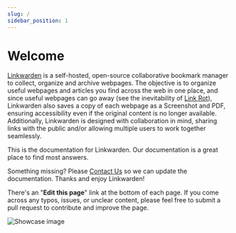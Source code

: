 ```yaml
---
slug: /
sidebar_position: 1
---
```


# Welcome

[Linkwarden](https://linkwarden.app) is a self-hosted, open-source collaborative bookmark manager to collect, organize and archive webpages. The objective is to organize useful webpages and articles you find across the web in one place, and since useful webpages can go away (see the inevitability of [Link Rot](https://www.howtogeek.com/786227/what-is-link-rot-and-how-does-it-threaten-the-web/)), Linkwarden also saves a copy of each webpage as a Screenshot and PDF, ensuring accessibility even if the original content is no longer available.
Additionally, Linkwarden is designed with collaboration in mind, sharing links with the public and/or allowing multiple users to work together seamlessly.

This is the documentation for Linkwarden. Our documentation is a great place to find most answers.

Something missing? Please [Contact Us](mailto:support@linkwarden.app) so we can update the documentation. Thanks and enjoy Linkwarden!

There's an "**Edit this page**" link at the bottom of each page. If you come across any typos, issues, or unclear content, please feel free to submit a pull request to contribute and improve the page.

![Showcase image](/img/showcase_image.png)
